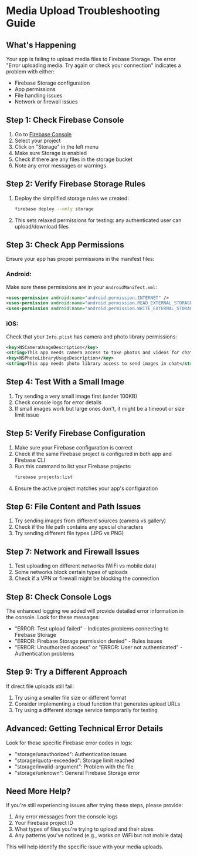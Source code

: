 # Media Upload Troubleshooting Guide

## What's Happening
Your app is failing to upload media files to Firebase Storage. The error "Error uploading media. Try again or check your connection" indicates a problem with either:
- Firebase Storage configuration
- App permissions
- File handling issues
- Network or firewall issues

## Step 1: Check Firebase Console
1. Go to [Firebase Console](https://console.firebase.google.com/)
2. Select your project
3. Click on "Storage" in the left menu
4. Make sure Storage is enabled
5. Check if there are any files in the storage bucket
6. Note any error messages or warnings

## Step 2: Verify Firebase Storage Rules
1. Deploy the simplified storage rules we created:
   ```bash
   firebase deploy --only storage
   ```
2. This sets relaxed permissions for testing: any authenticated user can upload/download files

## Step 3: Check App Permissions
Ensure your app has proper permissions in the manifest files:

### Android:
Make sure these permissions are in your `AndroidManifest.xml`:
```xml
<uses-permission android:name="android.permission.INTERNET" />
<uses-permission android:name="android.permission.READ_EXTERNAL_STORAGE" />
<uses-permission android:name="android.permission.WRITE_EXTERNAL_STORAGE" />
```

### iOS:
Check that your `Info.plist` has camera and photo library permissions:
```xml
<key>NSCameraUsageDescription</key>
<string>This app needs camera access to take photos and videos for chat</string>
<key>NSPhotoLibraryUsageDescription</key>
<string>This app needs photo library access to send images in chat</string>
```

## Step 4: Test With a Small Image
1. Try sending a very small image first (under 100KB)
2. Check console logs for error details
3. If small images work but large ones don't, it might be a timeout or size limit issue

## Step 5: Verify Firebase Configuration
1. Make sure your Firebase configuration is correct
2. Check if the same Firebase project is configured in both app and Firebase CLI
3. Run this command to list your Firebase projects:
   ```bash
   firebase projects:list
   ```
4. Ensure the active project matches your app's configuration

## Step 6: File Content and Path Issues
1. Try sending images from different sources (camera vs gallery)
2. Check if the file path contains any special characters
3. Try sending different file types (JPG vs PNG)

## Step 7: Network and Firewall Issues
1. Test uploading on different networks (WiFi vs mobile data)
2. Some networks block certain types of uploads
3. Check if a VPN or firewall might be blocking the connection

## Step 8: Check Console Logs
The enhanced logging we added will provide detailed error information in the console. Look for these messages:
- "ERROR: Test upload failed" - Indicates problems connecting to Firebase Storage
- "ERROR: Firebase Storage permission denied" - Rules issues
- "ERROR: Unauthorized access" or "ERROR: User not authenticated" - Authentication problems

## Step 9: Try a Different Approach
If direct file uploads still fail:
1. Try using a smaller file size or different format
2. Consider implementing a cloud function that generates upload URLs
3. Try using a different storage service temporarily for testing

## Advanced: Getting Technical Error Details
Look for these specific Firebase error codes in logs:
- "storage/unauthorized": Authentication issues
- "storage/quota-exceeded": Storage limit reached
- "storage/invalid-argument": Problem with the file
- "storage/unknown": General Firebase Storage error

## Need More Help?
If you're still experiencing issues after trying these steps, please provide:
1. Any error messages from the console logs
2. Your Firebase project ID
3. What types of files you're trying to upload and their sizes
4. Any patterns you've noticed (e.g., works on WiFi but not mobile data)

This will help identify the specific issue with your media uploads. 